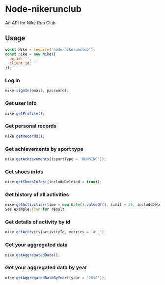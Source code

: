 # Node-nikerunclub

An API for Nike Run Club

## Usage

```javascript
const Nike = require('node-nikerunclub');
const nike = new Nike({
  ux_id: '',
  client_id: ''
});
```

### Log in

```javascript
nike.signIn(email, password);
```

### Get user Info

```javascript
nike.getProfile();
```

### Get personal records

```javascript
nike.getRecords();
```

### Get achievements by sport type

```javascript
nike.getAchievements((sportType = 'RUNNING'));
```

### Get shoes infos

```javascript
nike.getShoesInfos((includeDeleted = true));
```

### Get history of all activities

```javascript
nike.getActivities(time = new Date().valueOf(), limit = 25, includeDeleted = true)
See example.json for result
```

### Get details of activity by id

```javascript
nike.getActivity(activityId, metrics = 'ALL')
```

### Get your aggregated data

```javascript
nike.getAggregatedData();
```

### Get your aggregated data by year

```javascript
nike.getAggregatedDataByYear((year = '2018'));
```
